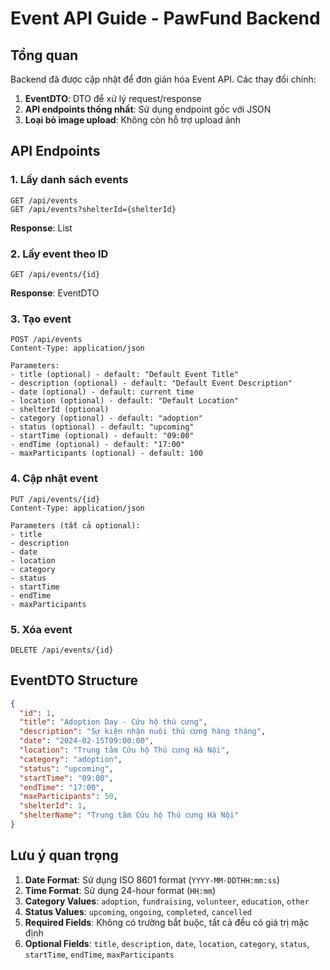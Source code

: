 # Event API Guide - PawFund Backend

## Tổng quan
Backend đã được cập nhật để đơn giản hóa Event API. Các thay đổi chính:

1. **EventDTO**: DTO để xử lý request/response
2. **API endpoints thống nhất**: Sử dụng endpoint gốc với JSON
3. **Loại bỏ image upload**: Không còn hỗ trợ upload ảnh

## API Endpoints

### 1. Lấy danh sách events
```
GET /api/events
GET /api/events?shelterId={shelterId}
```
**Response**: List<EventDTO>

### 2. Lấy event theo ID
```
GET /api/events/{id}
```
**Response**: EventDTO

### 3. Tạo event
```
POST /api/events
Content-Type: application/json

Parameters:
- title (optional) - default: "Default Event Title"
- description (optional) - default: "Default Event Description"
- date (optional) - default: current time
- location (optional) - default: "Default Location"
- shelterId (optional)
- category (optional) - default: "adoption"
- status (optional) - default: "upcoming"
- startTime (optional) - default: "09:00"
- endTime (optional) - default: "17:00"
- maxParticipants (optional) - default: 100
```

### 4. Cập nhật event
```
PUT /api/events/{id}
Content-Type: application/json

Parameters (tất cả optional):
- title
- description
- date
- location
- category
- status
- startTime
- endTime
- maxParticipants
```

### 5. Xóa event
```
DELETE /api/events/{id}
```

## EventDTO Structure

```json
{
  "id": 1,
  "title": "Adoption Day - Cứu hộ thú cưng",
  "description": "Sự kiện nhận nuôi thú cưng hàng tháng",
  "date": "2024-02-15T09:00:00",
  "location": "Trung tâm Cứu hộ Thú cưng Hà Nội",
  "category": "adoption",
  "status": "upcoming",
  "startTime": "09:00",
  "endTime": "17:00",
  "maxParticipants": 50,
  "shelterId": 1,
  "shelterName": "Trung tâm Cứu hộ Thú cưng Hà Nội"
}
```

## Lưu ý quan trọng

1. **Date Format**: Sử dụng ISO 8601 format (`YYYY-MM-DDTHH:mm:ss`)
2. **Time Format**: Sử dụng 24-hour format (`HH:mm`)
3. **Category Values**: `adoption`, `fundraising`, `volunteer`, `education`, `other`
4. **Status Values**: `upcoming`, `ongoing`, `completed`, `cancelled`
5. **Required Fields**: Không có trường bắt buộc, tất cả đều có giá trị mặc định
6. **Optional Fields**: `title`, `description`, `date`, `location`, `category`, `status`, `startTime`, `endTime`, `maxParticipants` 